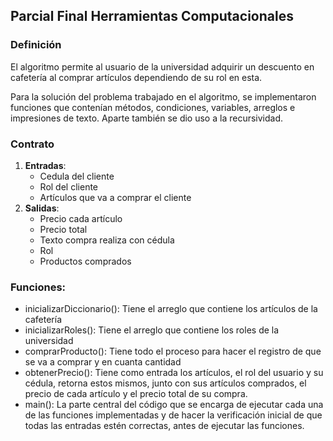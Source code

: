 ## Parcial Final Herramientas Computacionales
### Definición

El algoritmo permite al usuario de la universidad adquirir un descuento en cafetería al comprar artículos
dependiendo de su rol en esta.

Para la solución del problema trabajado en el algoritmo, se implementaron funciones que contenían métodos,
condiciones, variables, arreglos e impresiones de texto. Aparte también se dio uso a la recursividad.

### Contrato

1. **Entradas**: 
	- Cedula del cliente
	- Rol del cliente
	- Artículos que va a comprar el cliente
2. **Salidas**: 
	- Precio cada artículo
	- Precio total
	- Texto compra realiza con cédula
	- Rol
	- Productos comprados

### Funciones:

- inicializarDiccionario(): Tiene el arreglo que contiene los artículos de la cafetería
- inicializarRoles(): Tiene el arreglo que contiene los roles de la universidad
- comprarProducto(): Tiene todo el proceso para hacer el registro de que se va a comprar y en cuanta cantidad
- obtenerPrecio(): Tiene como entrada los artículos, el rol del usuario y su cédula, retorna estos mismos,
junto con sus artículos comprados, el precio de cada artículo y el precio total de su compra.
- main(): La parte central del código que se encarga de ejecutar cada una de las funciones implementadas y de hacer
la verificación inicial de que todas las entradas estén correctas, antes de ejecutar las funciones.	
